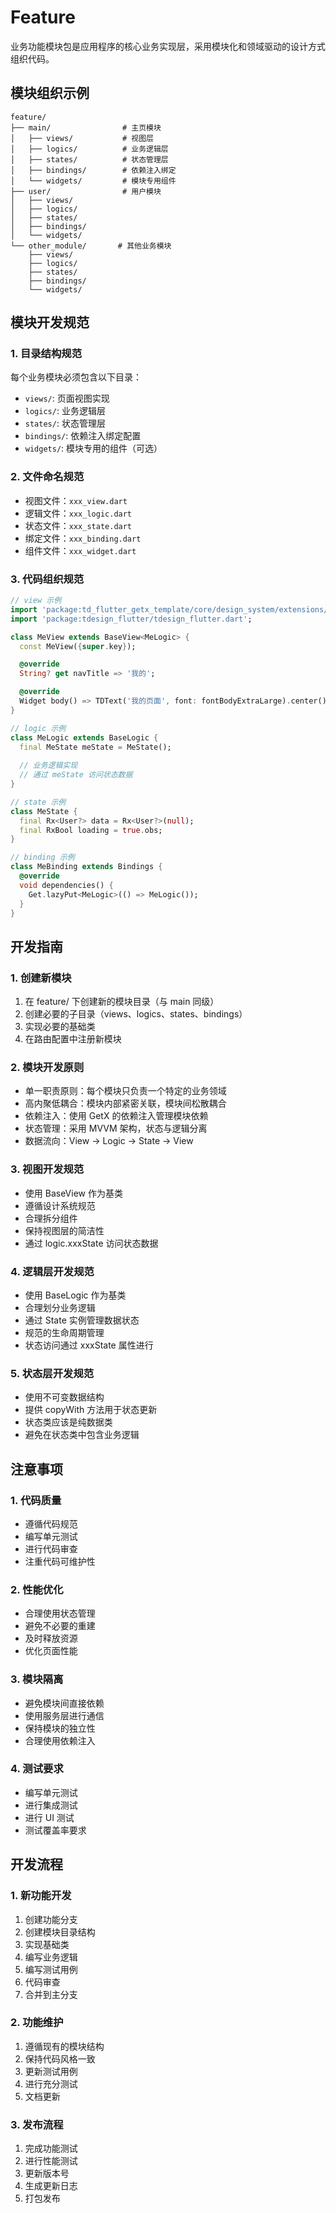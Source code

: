 # Feature

业务功能模块包是应用程序的核心业务实现层，采用模块化和领域驱动的设计方式组织代码。

## 模块组织示例

```
feature/
├── main/                # 主页模块
│   ├── views/           # 视图层
│   ├── logics/          # 业务逻辑层
│   ├── states/          # 状态管理层
│   ├── bindings/        # 依赖注入绑定
│   └── widgets/         # 模块专用组件
├── user/                # 用户模块
│   ├── views/
│   ├── logics/
│   ├── states/
│   ├── bindings/
│   └── widgets/
└── other_module/       # 其他业务模块
    ├── views/
    ├── logics/
    ├── states/
    ├── bindings/
    └── widgets/
```

## 模块开发规范

### 1. 目录结构规范
每个业务模块必须包含以下目录：
- `views/`: 页面视图实现
- `logics/`: 业务逻辑层
- `states/`: 状态管理层
- `bindings/`: 依赖注入绑定配置
- `widgets/`: 模块专用的组件（可选）

### 2. 文件命名规范
- 视图文件：`xxx_view.dart`
- 逻辑文件：`xxx_logic.dart`
- 状态文件：`xxx_state.dart`
- 绑定文件：`xxx_binding.dart`
- 组件文件：`xxx_widget.dart`

### 3. 代码组织规范
```dart
// view 示例
import 'package:td_flutter_getx_template/core/design_system/extensions/extensions.dart';
import 'package:tdesign_flutter/tdesign_flutter.dart';

class MeView extends BaseView<MeLogic> {
  const MeView({super.key});

  @override
  String? get navTitle => '我的';

  @override
  Widget body() => TDText('我的页面', font: fontBodyExtraLarge).center();
}

// logic 示例
class MeLogic extends BaseLogic {
  final MeState meState = MeState();
  
  // 业务逻辑实现
  // 通过 meState 访问状态数据
}

// state 示例
class MeState {
  final Rx<User?> data = Rx<User?>(null);
  final RxBool loading = true.obs;
}

// binding 示例
class MeBinding extends Bindings {
  @override
  void dependencies() {
    Get.lazyPut<MeLogic>(() => MeLogic());
  }
}

```

## 开发指南

### 1. 创建新模块
1. 在 feature/ 下创建新的模块目录（与 main 同级）
2. 创建必要的子目录（views、logics、states、bindings）
3. 实现必要的基础类
4. 在路由配置中注册新模块

### 2. 模块开发原则
- 单一职责原则：每个模块只负责一个特定的业务领域
- 高内聚低耦合：模块内部紧密关联，模块间松散耦合
- 依赖注入：使用 GetX 的依赖注入管理模块依赖
- 状态管理：采用 MVVM 架构，状态与逻辑分离
- 数据流向：View -> Logic -> State -> View

### 3. 视图开发规范
- 使用 BaseView 作为基类
- 遵循设计系统规范
- 合理拆分组件
- 保持视图层的简洁性
- 通过 logic.xxxState 访问状态数据

### 4. 逻辑层开发规范
- 使用 BaseLogic 作为基类
- 合理划分业务逻辑
- 通过 State 实例管理数据状态
- 规范的生命周期管理
- 状态访问通过 xxxState 属性进行

### 5. 状态层开发规范
- 使用不可变数据结构
- 提供 copyWith 方法用于状态更新
- 状态类应该是纯数据类
- 避免在状态类中包含业务逻辑

## 注意事项

### 1. 代码质量
- 遵循代码规范
- 编写单元测试
- 进行代码审查
- 注重代码可维护性

### 2. 性能优化
- 合理使用状态管理
- 避免不必要的重建
- 及时释放资源
- 优化页面性能

### 3. 模块隔离
- 避免模块间直接依赖
- 使用服务层进行通信
- 保持模块的独立性
- 合理使用依赖注入

### 4. 测试要求
- 编写单元测试
- 进行集成测试
- 进行 UI 测试
- 测试覆盖率要求

## 开发流程

### 1. 新功能开发
1. 创建功能分支
2. 创建模块目录结构
3. 实现基础类
4. 编写业务逻辑
5. 编写测试用例
6. 代码审查
7. 合并到主分支

### 2. 功能维护
1. 遵循现有的模块结构
2. 保持代码风格一致
3. 更新测试用例
4. 进行充分测试
5. 文档更新

### 3. 发布流程
1. 完成功能测试
2. 进行性能测试
3. 更新版本号
4. 生成更新日志
5. 打包发布